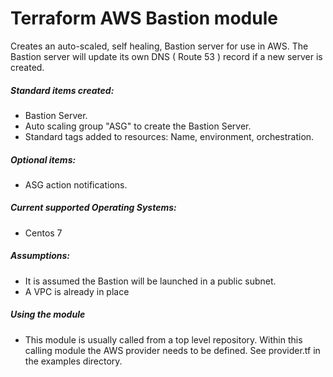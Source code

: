 # Terraform AWS Bastion module
Creates an auto-scaled, self healing, Bastion server for use in AWS. The Bastion server will update its own DNS ( Route 53 ) record if a new server is created. 

##### Standard items created:

 * Bastion Server.
 * Auto scaling group "ASG" to create the Bastion Server.
 * Standard tags added to resources: Name, environment, orchestration.

##### Optional items:

 * ASG action notifications.

##### Current supported Operating Systems:

 * Centos 7 

##### Assumptions:

 * It is assumed the Bastion will be launched in a public subnet.
 * A VPC is already in place

##### Using the module

 * This module is usually called from a top level repository. Within this calling module the AWS provider needs to be defined. See provider.tf in the examples directory.
